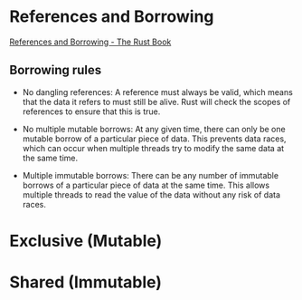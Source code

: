 # References and Borrowing

[References and Borrowing - The Rust Book](https://doc.rust-lang.org/book/ch04-02-references-and-borrowing.html)

## Borrowing rules

- No dangling references: A reference must always be valid, which means that the
  data it refers to must still be alive. Rust will check the scopes of
  references to ensure that this is true.

- No multiple mutable borrows: At any given time, there can only be one mutable
  borrow of a particular piece of data. This prevents data races, which can
  occur when multiple threads try to modify the same data at the same time.

- Multiple immutable borrows: There can be any number of immutable borrows of a
  particular piece of data at the same time. This allows multiple threads to
  read the value of the data without any risk of data races.

# Exclusive (Mutable)

# Shared (Immutable)
